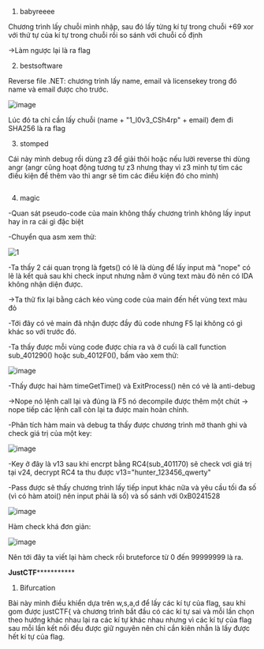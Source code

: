 1. babyreeee

Chương trình lấy chuỗi mình nhập, sau đó lấy từng kí tự trong chuỗi +69 xor với thứ tự của kí tự trong chuỗi rồi so sánh với chuỗi cố định

->Làm ngược lại là ra flag


2. bestsoftware

Reverse file .NET: chương trình lấy name, email và licensekey trong đó name và email được cho trước.

![image](https://user-images.githubusercontent.com/91442807/173990631-03dcaf41-092d-4c12-9e13-f3d3eaccce64.png)

Lúc đó ta chỉ cần lấy chuỗi (name + "1_l0v3_CSh4rp" + email) đem đi SHA256 là ra flag


3. stomped 

Cái này mình debug rồi dùng z3 để giải thôi hoặc nếu lười reverse thì dùng angr (angr cũng hoạt động tương tự z3 nhưng thay vì z3 mình tự tìm các điều kiện để thêm vào thì angr sẽ tìm các điều kiện đó cho mình)

```python
```

4. magic

-Quan sát pseudo-code của main không thấy chương trình không lấy input hay in ra cái gì đặc biệt

-Chuyển qua asm xem thử:

![1](https://user-images.githubusercontent.com/91442807/173991885-d63b425c-0f30-47b6-ab5b-968d7a3df4d7.png)

-Ta thấy 2 cái quan trọng là fgets() có lẽ là dùng để lấy input  mà "nope" có lẽ là kết quả sau khi check input nhưng nằm ở vùng text màu đỏ nên có IDA không nhận diện được.

->Ta thử fix lại bằng cách kéo vùng code của main đến hết vùng text màu đỏ

-Tới đây có vẻ main đã nhận được đầy đủ code nhưng F5 lại không có gì khác so với trước đó.

-Ta thấy được mỗi vùng code được chia ra và ở cuối là call function sub_401290() hoặc sub_4012F0(), bấm vào xem thử: 

![image](https://user-images.githubusercontent.com/91442807/173993458-9b4f1446-6231-4b16-a481-3f04f24fa885.png)

-Thấy được hai hàm timeGetTime() và ExitProcess() nên có vẻ là anti-debug

->Nope nó lệnh call lại và đúng là F5 nó decompile được thêm một chút -> nope tiếp các lệnh call còn lại ta được main hoàn chỉnh.

-Phân tích hàm main và debug ta thấy được chương trình mở thanh ghi và check giá trị của một key:

![image](https://user-images.githubusercontent.com/91442807/173995005-df66eb5b-045e-4edc-a88f-cda050336820.png)

-Key ở đây là v13 sau khi encrpt bằng RC4(sub_401170) sẽ check vơi giá trị tại v24, decrypt RC4 ta thu được v13="hunter_123456_qwerty"

-Pass được sẽ thấy chương trình lấy tiếp input khác nữa và yêu cầu tối đa số (vì có hàm atoi() nên input phải là số) và số sánh với 0xB0241528

![image](https://user-images.githubusercontent.com/91442807/173995490-0aaf2eb5-9232-42e9-8fdb-0db8e2ea14cf.png)

Hàm check khá đơn giản:

![image](https://user-images.githubusercontent.com/91442807/173995728-fa8c22f9-c2cd-4047-96fd-01babea9d95d.png)

Nên tới đây ta viết lại hàm check rồi bruteforce từ 0 đến 99999999 là ra.


**************JustCTF*************************

1. Bifurcation

Bài này mình điều khiển dựa trên w,s,a,d để lấy các kí tự của flag, sau khi gom được justCTF{ và chương trình bắt đầu có các kí tự sai và mỗi lần chọn theo hướng khác nhau lại ra các kí tự khác nhau nhưng vì các kí tự của flag sau mỗi lần kết nối đều được giữ nguyên nên chỉ cần kiên nhẫn là lấy được hết kí tự của flag.

















